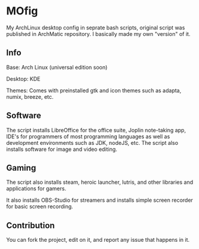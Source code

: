 # MOfig
My ArchLinux desktop config in seprate bash scripts, original script was published in ArchMatic repository. I basically made my own "version" of it.


## Info
Base: Arch Linux (universal edition soon)

Desktop: KDE

Themes: Comes with preinstalled gtk and icon themes such as adapta, numix, breeze, etc.

## Software
 The script installs LibreOffice for the office suite, Joplin note-taking app, IDE's for programmers of most programming languages as well as development environments such as JDK, nodeJS, etc. The script also installs software for image and video editing.

## Gaming
The script also installs steam, heroic launcher, lutris, and other libraries and applications for gamers.

It also installs OBS-Studio for streamers and installs simple screen recorder for basic screen recording.

## Contribution
You can fork the project, edit on it, and report any issue that happens in it.